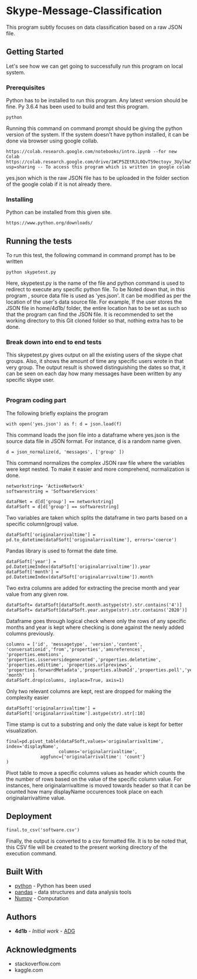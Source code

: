 # Skype-Message-Classification


This program subtly focuses on data classification based on a raw JSON file.

## Getting Started

Let's see how we can get going to successfully run this program on local system.

### Prerequisites

Python has to be installed to run this program. Any latest version should be fine. Py 3.6.4 has been used to build and test this program.

```
python
```
Running this command on command prompt should be giving the python version of the system. If the system doesn't have python installed, it can be done via browser using google collab. 

```
https://colab.research.google.com/notebooks/intro.ipynb --for new Colab
https://colab.research.google.com/drive/1WCP5ZEtRJL0QvT59ectoyv_3Uylkw5RJ?usp=sharing -- To access this program which is written in google colab
```

yes.json which is the raw JSON file has to be uploaded in the folder section of the google colab if it is not already there.

### Installing

Python can be installed from this given site.

```
https://www.python.org/downloads/
```



## Running the tests

To run this test, the following command in command prompt has to be written

```
python skypetest.py 
```

Here, skypetest.py is the name of the file and python command is used to redirect to execute any specific python file.
To be Noted down that, in this program , source data file is used as 'yes.json'. It can be modified as per the location of the user's data source file. For example, 
If the user stores the JSON file in home/4d1b/ folder, the entire location has to be set as such so that the program can find the JSON file. 
It is recommended to set the working directory to this Git cloned folder so that, nothing extra has to be done.

### Break down into end to end tests

This skypetest.py gives output on all the existing users of the skype chat groups. Also, it shows the amount of time any specific users wrote in that very group. The output result is showed distinguishing the dates so that, it can be seen on each day how many messages have been written by any specific skype user.

```

```

### Program coding part

The following briefly explains the program


```
with open('yes.json') as f: d = json.load(f)
```
This command loads the json file into a dataframe where yes.json is the source data file in JSON format. For instance, d is a random name given.

```
d = json_normalize(d, 'messages', ['group' ])
```
This command normalizes the complex JSON raw file where the variables were kept nested. To make it easier and more comprehend, normalization is done.

```
networkstring= 'ActiveNetwork'
softwarestring = 'SoftwareServices'

dataFNet = d[d['group'] == networkstring]
dataFSoft = d[d['group'] == softwarestring]
```
Two variables are taken which splits the dataframe in two parts based on a specific column(group) value. 


```
dataFSoft['originalarrivaltime'] = pd.to_datetime(dataFSoft['originalarrivaltime'], errors='coerce')
```
Pandas library is used to format the date time.

```
dataFSoft['year'] = pd.DatetimeIndex(dataFSoft['originalarrivaltime']).year
dataFSoft['month'] = pd.DatetimeIndex(dataFSoft['originalarrivaltime']).month
```
Two extra columns are added for extracting the precise month and year value from any given row.

```
dataFSoft= dataFSoft[dataFSoft.month.astype(str).str.contains('4')] 
dataFSoft= dataFSoft[dataFSoft.year.astype(str).str.contains('2020')] 
```
Dataframe goes through logical check where only the rows of any specific months and year is kept where checking is done against the newly added columns previously.

```
columns = ['id', 'messagetype', 'version','content', 'conversationid','from','properties','amsreferences', 'properties.emotions',  'properties.isserversidegenerated','properties.deletetime', 'properties.edittime', 'properties.urlpreviews', 'properties.forwardMetadata','properties.albumId','properties.poll','year', 'month'   ]
dataFSoft.drop(columns, inplace=True, axis=1)
```
Only two relevant columns are kept, rest are dropped for making the complexity easier

```
dataFSoft['originalarrivaltime'] = dataFSoft['originalarrivaltime'].astype(str).str[:10]
```
Time stamp is cut to a substring and only the date value is kept for better visualization.

```
final=pd.pivot_table(dataFSoft,values='originalarrivaltime', index='displayName', 
                    columns='originalarrivaltime',
             aggfunc={'originalarrivaltime': 'count'}
)
```
Pivot table to move a specific columns values as header which counts the the number of rows based on the value of the specific column value. For instances, here originalarrivaltime is moved towards header so that it can be counted how many displayName occurences took place on each originalarrivaltime value.



## Deployment

```
final.to_csv('software.csv')
```
Finally, the output is converted to a csv formatted file. It is to be noted that, this CSV file will be created to the present working directory of the execution command.


## Built With

* [python](https://docs.python.org/3/) - Python has been used
* [pandas](https://pandas.pydata.org/docs/) - data structures and data analysis tools 
* [Numpy](https://numpy.org/) - Computation



 

## Authors

* **4d1b** - *Initial work* - [ADG](https://github.com/4d1b)




## Acknowledgments

* stackoverflow.com
* kaggle.com


